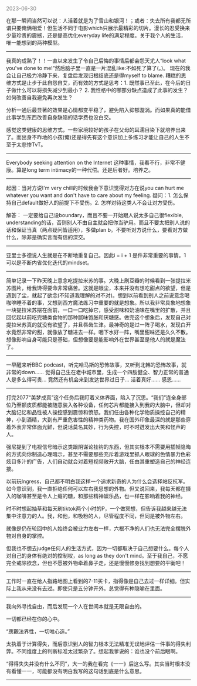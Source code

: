 
<span style="color: gray;">2023-06-30</span>

在那一瞬间当然可以说：人活着就是为了雪山和银河！；或者：失去所有我都无所谓只要俺俩相爱！但生活不同于电影which只展示最精彩的切片。漫长的忍受换来少量珍贵的震撼，还是提高优化everyday life的满足程度。关于我个人的生活，唯一能想到的两种模型。

-----------------

我真的成熟了！！一直以来发生了令自己后悔的事情后都会怨天尤人“look what you've done to me!”然后脑子里一直是一片混乱like:不如死了算了(。)。 现在的我会让自己极力冷静下来，复盘后发现归根结底还是得myself to blame. 糟糕的思维方式是止步于此自怨自艾，而有效的方式是思考：1. 既然事已至此，在今后的日子做什么可以将损失减少到最小？ 2. 我性格中的哪部分缺点造成了此事的发生？如何改善自我避免再次发生？

分析一通后最显著的效果是心情都变平稳了，避免陷入抑郁漩涡。而如果真的能借此事学到东西改善自身缺陷的话学费也没白交。

感觉这类健康的思维方式，一些家境较好的孩子在父母的耳濡目染下就培养出来了。而出身不咋地的小孩(俺)还是得先有这个意识加上多练习才能让自己的人生不至于太悲惨TvT。

--------------
Everybody seeking attention on the Internet 这种事情，我看不行，非常不健康。算是long term intimacy的一种代偿。还是后者好。培养之。

------------------
起因：当对方说I'm very chill的时候我会下意识觉得对方在说you can hurt me whatever you want and don't have to care about my feeling. 疑问：1. 怎么保持自己default做好人的前提下不受伤。2. 怎样对待这类人不会让对方受伤。

解答： 一定要给自己设boundary，而且不要一开始跟人说太多自己很flexible, understanding的话，否则别人不由自主就会把你当驴用。而且不要太把别人说的话和保证当真（两点疑问皆适用），多做plan b。不要听对方说什么，要看对方做什么，除非是确实言而有信的深交。

---------------
亚里士多德说人生就是在不断地重复自己。因此i = i + 1 是件非常重要的事情。1可以是不断内省优化迭代的mindset。

-----------------------
简单记录一下昨天晚上意念吃提拉米苏的事。大晚上刷豆瓣的时候看到一张提拉米苏图片，给我馋得要命非常痛苦。这就是眼尘，本来并没有想吃甜点的欲望，但是遇到了尘，就起了欲念(不知道我理解的对不对)。想到以前看到别人之前说意念喝咖啡睡不着的事，又想到西方魔法练习中重要的就是想象。所以我非常具象地想象一块提拉米苏摆在面前，一口一口吃掉它，感受甜味和奶油味在嘴里的扩散，并且回忆起以前吃完糖类食物的那种腻味饱胀和厌糖感。做完这个想象后，发现自己对提拉米苏真的就没有欲望了，并且唇齿生津。最神奇的是过一阵子喝水，发现白开水竟然非常的甜，就像放了糖进去一样。咽下水好一阵，嘴里甜味还是久久不散。 想像影响自身可能只是基础，但想像要是能影响外在世界甚至是他人的就是魔法了。

--------------------
一早醒来听BBC podcast，听完哈马斯的恐怖故事，又听到北韩的恐怖故事，就非常的down…… 觉得自己生在老中城市里，生成一个四肢健全、智力正常的普通人是多么得可贵… 竟然还有机会来到发达世界过日子… 活着真好…… 感恩……

-----------------
打完2077“美梦成真”这个任务后我盯着义体界面，陷入了沉思。“我们”连全身部位乃至额皮质都能被随意装入各种设备，任何芯片都能接入到我的大脑中，但却对大脑记忆和品性被人操控感到震惊和愤怒。我们任由各种化学物质操控自己的精神，小到酒精，大到有严重危害性的精神类药物。我在国外印象最深的就是那些穿着外表非常体面光鲜，但说话莫名其妙，行为失控，时不时迸发出大笑和怪声的人。

强尼提到了电视信号暗示这类跟阴谋论挂钩的东西，但其实根本不需要用插帧隐晦的方式向你制造心理暗示，甚至不需要那些充斥着游戏里抓人眼球的色情暴力色彩炫目多汁的广告，人们自动就会对着短视频敞开大脑，任由其重塑造自己的神经连接。

以前玩Ingress，自己都不明白我这样一个追求新奇的人为什么会选择站反抗军。如今意识到，我一直拒绝任何可以左右我思想的外物。但又说回来，我每天都在摄入的咖啡甚至是令人上瘾的糖，和那些精神娱乐品，也一样在影响着我的神经。

时不时想起抽草和每天刷tiktok两个小时的P，一个做冥想，但告诉我越来越无法集中注意力的人。我，和他，和吸粉的人，尽管程度不同，但同是被外物左右。

就像是仍在轮回中的人始终会被业力左右一样，六根不净的人们也无法完全摆脱外物对自身的掌控。

但我也不想去judge任何人的生活方式，因为一切都取决于自己想要什么。每个人对自己的身体有绝对的控制权，as long as they don't mind。至于我自己，不愿完全戒除欲念，但也不愿被外物牵着鼻子走，还是慢慢修身找到想要的平衡吧！

-----------------
工作时一直在给人指路地图上看到的7-11买卡，指得像是自己去过一样详细。但实际上我从来没有去过。即使只是五分钟开外。总觉得有种隐喻在里面。

--------------------------
我向外寻找自由，而后发现一个人在世间本就是无限自由的。

一切都已经在你的心中。

“應觀法界性，一切唯心造。”

太执着于计算得失，而后意识到人的智力根本无法精准无误地评估一件事的得失利弊。不同维度上的判断标准太过繁杂了。想起我爹说的：谁也没个前后眼啊。

“得得失失并没有什么不同”，大一的我在看完《一一》后这么写。其实当时根本没有看懂一一，可能都没有明白我写的这句话到底是什么意思。

---------------------
